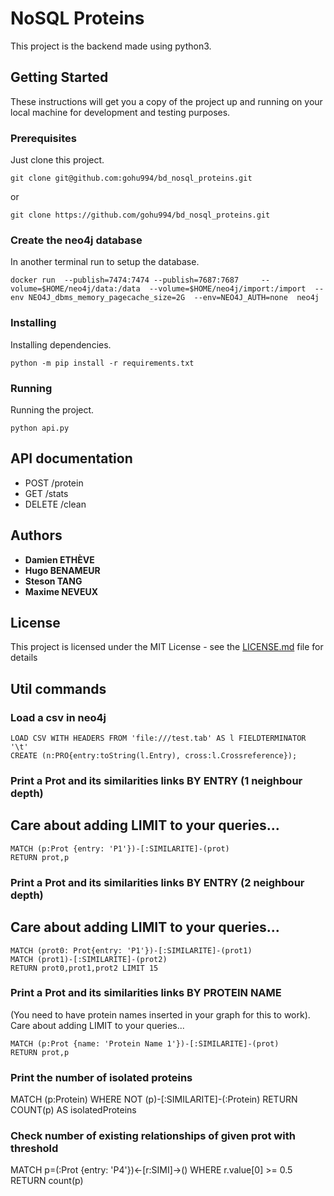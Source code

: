 # NoSQL Proteins

This project is the backend made using python3.

## Getting Started

These instructions will get you a copy of the project up and running on your local machine for development and testing purposes.

### Prerequisites

Just clone this project.

```
git clone git@github.com:gohu994/bd_nosql_proteins.git
```

or

```
git clone https://github.com/gohu994/bd_nosql_proteins.git
```

### Create the neo4j database
In another terminal run to setup the database.

```shell
docker run 	--publish=7474:7474 --publish=7687:7687 	--volume=$HOME/neo4j/data:/data  --volume=$HOME/neo4j/import:/import  --env NEO4J_dbms_memory_pagecache_size=2G  --env=NEO4J_AUTH=none  neo4j
```

### Installing

Installing dependencies.

```
python -m pip install -r requirements.txt
```

### Running
Running the project. 

```
python api.py
```

## API documentation
- POST /protein
- GET /stats
- DELETE /clean 

## Authors

* **Damien ETHÈVE**
* **Hugo BENAMEUR**
* **Steson TANG**
* **Maxime NEVEUX** 


## License

This project is licensed under the MIT License - see the [LICENSE.md](LICENSE.md) file for details




















## Util commands

### Load a csv in neo4j 

```neo4j
LOAD CSV WITH HEADERS FROM 'file:///test.tab' AS l FIELDTERMINATOR '\t'
CREATE (n:PRO{entry:toString(l.Entry), cross:l.Crossreference});
```

### Print a Prot and its similarities links BY ENTRY (1 neighbour depth)
## Care about adding LIMIT to your queries...

```neo4j
MATCH (p:Prot {entry: 'P1'})-[:SIMILARITE]-(prot)
RETURN prot,p
```

### Print a Prot and its similarities links BY ENTRY (2 neighbour depth)
## Care about adding LIMIT to your queries...

```neo4j
MATCH (prot0: Prot{entry: 'P1'})-[:SIMILARITE]-(prot1)
MATCH (prot1)-[:SIMILARITE]-(prot2)
RETURN prot0,prot1,prot2 LIMIT 15

```

### Print a Prot and its similarities links BY PROTEIN NAME
(You need to have protein names inserted in your graph for this to work). Care about adding LIMIT to your queries...

```neo4j
MATCH (p:Prot {name: 'Protein Name 1'})-[:SIMILARITE]-(prot)
RETURN prot,p
```

### Print the number of isolated proteins

MATCH (p:Protein)
WHERE NOT (p)-[:SIMILARITE]-(:Protein)
RETURN COUNT(p) AS isolatedProteins

### Check number of existing relationships of given prot with threshold
MATCH p=(:Prot {entry: 'P4'})<-[r:SIMI]->() WHERE r.value[0] >= 0.5 RETURN count(p)
